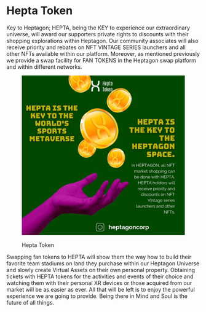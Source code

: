 # Hepta Token

&#x20;     Key to Heptagon; HEPTA, being the KEY to experience our extraordinary universe, will  award our supporters private rights to discounts with their shopping explorations within  Heptagon.  Our  community associates will also receive priority and rebates on NFT  VINTAGE  SERIES  launchers  and  all  other  NFTs  available  within our platform. Moreover, as mentioned previously we provide a swap facility for FAN  TOKENS in the Heptagon swap platform and within different networks.&#x20;

<figure><img src="../.gitbook/assets/photo_2022-10-25_01-34-40.jpg" alt=""><figcaption><p>Hepta Token</p></figcaption></figure>

&#x20;      Swapping fan tokens to HEPTA will show them the way how to build their favorite team  stadiums  on land  they  purchase  within  our  Heptagon  Universe   and  slowly create Virtual Assets on their own personal  property.  Obtaining  tickets  with  HEPTA tokens for the activities and  events  of  their  choice  and  watching  them  with  their personal XR  devices  or  those  acquired from our market will be as easier as ever. All that will be left is to enjoy the powerful  experience  we  are  going  to  provide.  Being there in Mind and Soul is the future of all things.
